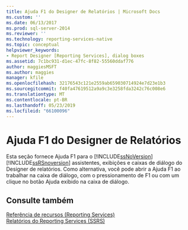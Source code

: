 ```yaml
---
title: Ajuda F1 do Designer de Relatórios | Microsoft Docs
ms.custom: ''
ms.date: 06/13/2017
ms.prod: sql-server-2014
ms.reviewer: ''
ms.technology: reporting-services-native
ms.topic: conceptual
helpviewer_keywords:
- Report Designer [Reporting Services], dialog boxes
ms.assetid: 7c1bc931-d1ec-47fc-8f82-55560ddaf776
author: maggiesMSFT
ms.author: maggies
manager: kfile
ms.openlocfilehash: 32176543c121e2559ab659030714924e7d23e1b3
ms.sourcegitcommit: f40fa47619512a9a9c3e3258fda3242c76c008e6
ms.translationtype: MT
ms.contentlocale: pt-BR
ms.lasthandoff: 05/23/2019
ms.locfileid: "66100096"
---
```

# <a name="report-designer-f1-help"></a>Ajuda F1 do Designer de Relatórios
  Esta seção fornece Ajuda F1 para o [!INCLUDE[ssNoVersion](../../includes/ssnoversion-md.md)] [!INCLUDE[ssRSnoversion](../../includes/ssrsnoversion-md.md)] assistentes, exibições e caixas de diálogo do Designer de relatórios. Como alternativa, você pode abrir a Ajuda F1 ao trabalhar na caixa de diálogo, com o pressionamento de F1 ou com um clique no botão Ajuda exibido na caixa de diálogo.  
  
## <a name="see-also"></a>Consulte também  
 [Referência de recursos &#40;Reporting Services&#41;](../feature-reference-reporting-services.md)   
 [Relatórios do Reporting Services &#40;SSRS&#41;](../reports/reporting-services-reports-ssrs.md)  
  
  
